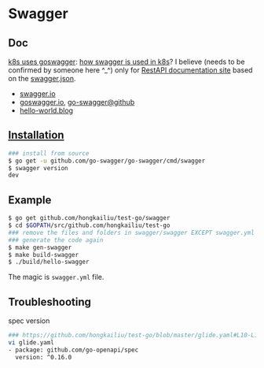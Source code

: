 # Swagger

## Doc

[k8s uses goswagger](https://goswagger.io/#who-is-using-this-project): [how swagger is used in k8s](https://kubernetes.io/docs/concepts/overview/kubernetes-api/)? I believe (needs to be confirmed by someone here ^_^) only for [RestAPI documentation site](https://kubernetes.io/docs/reference/) based on the [swagger.json](https://github.com/kubernetes/kubernetes/blob/master/api/openapi-spec/swagger.json).

* [swagger.io](https://swagger.io/docs/specification/about/)
* [goswagger.io](https://goswagger.io/), [go-swagger@github](https://github.com/go-swagger/go-swagger)
* [hello-world.blog](https://ops.tips/blog/a-swagger-golang-hello-world/)


## [Installation](https://goswagger.io/install.html)

```bash
### install from source
$ go get -u github.com/go-swagger/go-swagger/cmd/swagger
$ swagger version
dev
```

## Example

```bash
$ go get github.com/hongkailiu/test-go/swagger
$ cd $GOPATH/src/github.com/hongkailiu/test-go
### remove the files and folders in swagger/swagger EXCEPT swagger.yml
### generate the code again
$ make gen-swagger
$ make build-swagger
$ ./build/hello-swagger 

```

The magic is `swagger.yml` file.

## Troubleshooting

spec version

```bash
### https://github.com/hongkailiu/test-go/blob/master/glide.yaml#L10-L11
vi glide.yaml
- package: github.com/go-openapi/spec
  version: ^0.16.0

```
